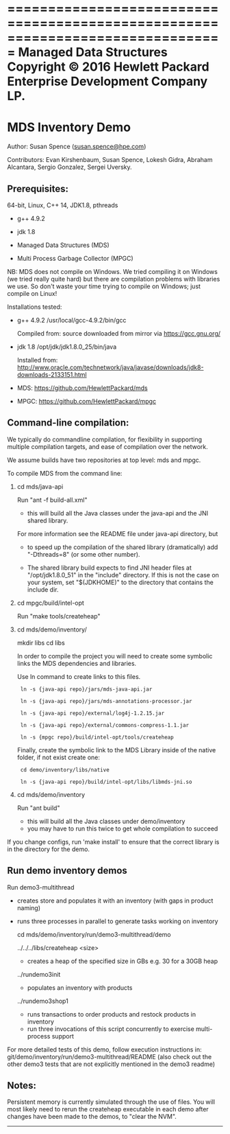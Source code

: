 
===============================================================================
      Managed Data Structures
      Copyright © 2016 Hewlett Packard Enterprise Development Company LP.
===============================================================================

# MDS Inventory Demo

Author: Susan Spence (susan.spence@hpe.com)

Contributors: Evan Kirshenbaum, Susan Spence, Lokesh Gidra, 
Abraham Alcantara, Sergio Gonzalez, Sergei Uversky.


## Prerequisites:

64-bit, Linux, C++ 14, JDK1.8, pthreads

- g++ 4.9.2
- jdk 1.8

- Managed Data Structures (MDS)
- Multi Process Garbage Collector (MPGC)


NB: MDS does not compile on Windows.  We tried compiling it on Windows 
(we tried really quite hard) but there are compilation problems with 
libraries we use. So don't waste your time trying to compile on Windows;
just compile on Linux!


Installations tested: 

- g++ 4.9.2
  /usr/local/gcc-4.9.2/bin/gcc

  Compiled from:
  source downloaded from mirror via https://gcc.gnu.org/ 

- jdk 1.8
  /opt/jdk/jdk1.8.0_25/bin/java

  Installed from: 
  http://www.oracle.com/technetwork/java/javase/downloads/jdk8-downloads-2133151.html

- MDS: https://github.com/HewlettPackard/mds

- MPGC: https://github.com/HewlettPackard/mpgc


## Command-line compilation: 

We typically do commandline compilation, 
for flexibility in supporting multiple compilation targets,
and ease of compilation over the network.

We assume builds have two repositories at top level: mds and mpgc.

To compile MDS from the command line: 

1. cd mds/java-api 

     Run "ant -f build-all.xml"

     - this will build all the Java classes under the java-api and the
       JNI shared library.

     For more information see the README file under java-api
     directory, but

     - to speed up the compilation of the shared library
       (dramatically) add "-Dthreads=8" (or some other number).

     - The shared library build expects to find JNI header files at
       "/opt/jdk1.8.0_51" in the "include" directory.  If this is not
       the case on your system, set "$(JDKHOME)" to the directory that
       contains the include dir.


2. cd mpgc/build/intel-opt

     Run "make tools/createheap"


3. cd mds/demo/inventory/

     mkdir libs
     cd libs

     In order to compile the project you will need to create some symbolic links the MDS dependencies and libraries.

     Use ln command to create links to this files.

        ln -s {java-api repo}/jars/mds-java-api.jar

        ln -s {java-api repo}/jars/mds-annotations-processor.jar

        ln -s {java-api repo}/external/log4j-1.2.15.jar
        
        ln -s {java-api repo}/external/commons-compress-1.1.jar

        ln -s {mpgc repo}/build/intel-opt/tools/createheap

    Finally, create the symbolic link to the MDS Library inside of the native folder, if not exist create one:

        cd demo/inventory/libs/native

        ln -s {java-api repo}/build/intel-opt/libs/libmds-jni.so


4. cd mds/demo/inventory

     Run "ant build"
     - this will build all the Java classes under demo/inventory
     - you may have to run this twice to get whole compilation to succeed 


If you change configs, run 'make install' to ensure that the
correct library is in the directory for the demo.


## Run demo inventory demos
    
Run demo3-multithread
- creates store and populates it with an inventory (with gaps in product naming)
- runs three processes in parallel to generate tasks working on inventory

  cd mds/demo/inventory/run/demo3-multithread/demo
  
  ../../../libs/createheap \<size\>
    - creates a heap of the specified size in GBs e.g. 30 for a 30GB heap

  ../rundemo3init
    - populates an inventory with products

  ../rundemo3shop1
    - runs transactions to order products and restock products in inventory
    - run three invocations of this script concurrently 
      to exercise multi-process support
  
For more detailed tests of this demo, follow execution instructions in: 
  git/demo/inventory/run/demo3-multithread/README
(also check out the other demo3 tests that are not explicitly mentioned in the
  demo3 readme)

## Notes:

  Persistent memory is currently simulated through the use of files.  You will
  most likely need to rerun the createheap executable in each demo 
  after changes have been made to the demos, to "clear the NVM".

-------------------------------------------------------------------------


